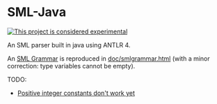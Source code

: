 # SML-Java

[![This project is considered experimental](https://img.shields.io/badge/status-experimental-critical.svg)](https://benknoble.github.io/status/experimental/)

An SML parser built in java using ANTLR 4.

An [SML Grammar](https://people.mpi-sws.org/~rossberg/sml.html) is reproduced in
[doc/smlgrammar.html](doc/smlgrammar.html) (with a minor correction: type
variables cannot be empty).

TODO:
- [Positive integer constants don't work
  yet](https://stackoverflow.com/q/63570019/4400820)
